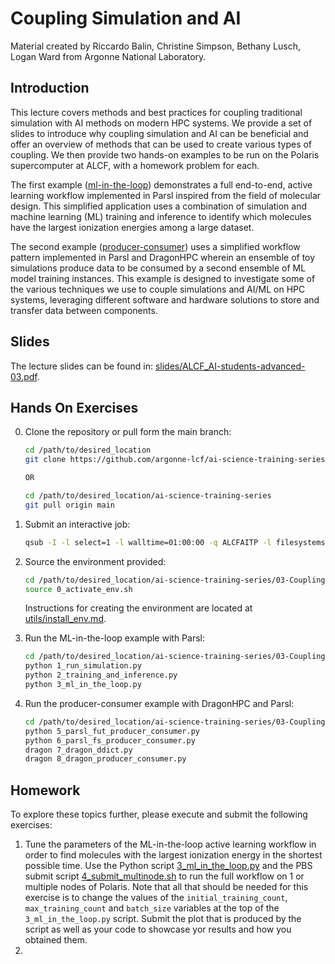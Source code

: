 # Coupling Simulation and AI

Material created by Riccardo Balin, Christine Simpson, Bethany Lusch, Logan Ward from Argonne National Laboratory.

## Introduction

This lecture covers methods and best practices for coupling traditional simulation with AI methods on modern HPC systems. 
We provide a set of slides to introduce why coupling simulation and AI can be beneficial and offer an overview of methods that can be used to create various types of coupling.
We then provide two hands-on examples to be run on the Polaris supercomputer at ALCF, with a homework problem for each.

The first example ([ml-in-the-loop](./ml-in-the-loop/README.md)) demonstrates a full end-to-end, active learning workflow implemented in Parsl inspired from the field of molecular design. This simplified application uses a combination of simulation and machine learning (ML) training and inference to identify which molecules have the largest ionization energies among a large dataset. 

The second example ([producer-consumer](./producer-consumer/)) uses a simplified workflow pattern implemented in Parsl and DragonHPC wherein an ensemble of toy simulations produce data to be consumed by a second ensemble of ML model training instances. This example is designed to investigate some of the various techniques we use to couple simulations and AI/ML on HPC systems, leveraging different software and hardware solutions to store and transfer data between components.

## Slides

The lecture slides can be found in: [slides/ALCF_AI-students-advanced-03.pdf](slides/ALCF_AI-students-advanced-03.pdf).

## Hands On Exercises

0. Clone the repository or pull form the main branch:

    ```bash
    cd /path/to/desired_location
    git clone https://github.com/argonne-lcf/ai-science-training-series.git

    OR

    cd /path/to/desired_location/ai-science-training-series
    git pull origin main
    ```

1. Submit an interactive job:

    ```bash
    qsub -I -l select=1 -l walltime=01:00:00 -q ALCFAITP -l filesystems=home:eagle -A ALCFAITP
    ```

2. Source the environment provided:

    ```bash
    cd /path/to/desired_location/ai-science-training-series/03-Coupling-Sim-AI
    source 0_activate_env.sh
    ```

    Instructions for creating the environment are located at [utils/install_env.md](./utils/install_env.md). 

3. Run the ML-in-the-loop example with Parsl:

    ```bash
    cd /path/to/desired_location/ai-science-training-series/03-Coupling-Sim-AI/ml-in-the-loop
    python 1_run_simulation.py
    python 2_training_and_inference.py
    python 3_ml_in_the_loop.py
    ```

4. Run the producer-consumer example with DragonHPC and Parsl:

    ```bash
    cd /path/to/desired_location/ai-science-training-series/03-Coupling-Sim-AI/producer-consumer
    python 5_parsl_fut_producer_consumer.py
    python 6_parsl_fs_producer_consumer.py
    dragon 7_dragon_ddict.py
    dragon 8_dragon_producer_consumer.py
    ```

## Homework

To explore these topics further, please execute and submit the following exercises:

1. Tune the parameters of the ML-in-the-loop active learning workflow in order to find molecules with the largest ionization energy in the shortest possible time. Use the Python script [3_ml_in_the_loop.py](./ml-in-the-loop/3_ml_in_the_loop.py) and the PBS submit script [4_submit_multinode.sh](./ml-in-the-loop/4_submit_multinode.sh) to run the full workflow on 1 or multiple nodes of Polaris. Note that all that should be needed for this exercise is to change the values of the `initial_training_count`, `max_training_count` and `batch_size` variables at the top of the `3_ml_in_the_loop.py` script. Submit the plot that is produced by the script as well as your code to showcase yor results and how you obtained them.
2. 
